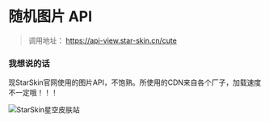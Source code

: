 # 随机图片 API
> 调用地址： https://api-view.star-skin.cn/cute

### 我想说的话
现StarSkin官网使用的图片API，不饱熟。所使用的CDN来自各个厂子，加载速度不一定哦！！！

![StarSkin星空皮肤站](https://api-view.star-skin.cn/cute)